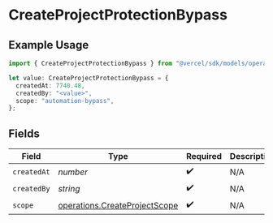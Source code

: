 # CreateProjectProtectionBypass

## Example Usage

```typescript
import { CreateProjectProtectionBypass } from "@vercel/sdk/models/operations/createproject.js";

let value: CreateProjectProtectionBypass = {
  createdAt: 7740.48,
  createdBy: "<value>",
  scope: "automation-bypass",
};
```

## Fields

| Field                                                                          | Type                                                                           | Required                                                                       | Description                                                                    |
| ------------------------------------------------------------------------------ | ------------------------------------------------------------------------------ | ------------------------------------------------------------------------------ | ------------------------------------------------------------------------------ |
| `createdAt`                                                                    | *number*                                                                       | :heavy_check_mark:                                                             | N/A                                                                            |
| `createdBy`                                                                    | *string*                                                                       | :heavy_check_mark:                                                             | N/A                                                                            |
| `scope`                                                                        | [operations.CreateProjectScope](../../models/operations/createprojectscope.md) | :heavy_check_mark:                                                             | N/A                                                                            |